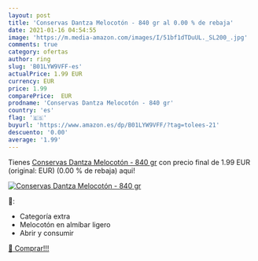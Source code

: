 ```yaml
---
layout: post
title: 'Conservas Dantza Melocotón - 840 gr al 0.00 % de rebaja'
date: 2021-01-16 04:54:55
image: 'https://m.media-amazon.com/images/I/51bf1dTDuUL._SL200_.jpg'
comments: true
category: ofertas
author: ring
slug: 'B01LYW9VFF-es'
actualPrice: 1.99 EUR
currency: EUR
price: 1.99
comparePrice:  EUR
prodname: 'Conservas Dantza Melocotón - 840 gr'
country: 'es'
flag: '🇪🇸'
buyurl: 'https://www.amazon.es/dp/B01LYW9VFF/?tag=tolees-21'
descuento: '0.00'
average: '1.99'
---
```


Tienes [Conservas Dantza Melocotón - 840 gr](https://www.amazon.es/dp/B01LYW9VFF/?tag=tolees-21) con precio final de  1.99 EUR (original:  EUR) (0.00 %  de rebaja) aqui!

[![Conservas Dantza Melocotón - 840 gr](https://m.media-amazon.com/images/I/51bf1dTDuUL._SL200_.jpg)](https://www.amazon.es/dp/B01LYW9VFF/?tag=tolees-21)

🔎:

- Categoría extra
- Melocotón en almíbar ligero
- Abrir y consumir

[🛒 Comprar!!!](https://www.amazon.es/dp/B01LYW9VFF/?tag=tolees-21)
